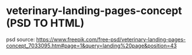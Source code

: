 # veterinary-landing-pages-concept (PSD TO HTML)
psd source: https://www.freepik.com/free-psd/veterinary-landing-pages-concept_7033095.htm#page=1&query=landing%20page&position=43
